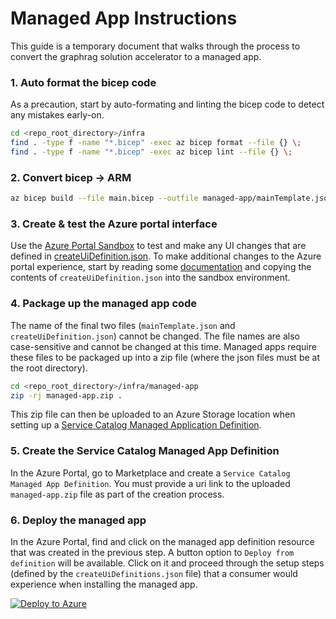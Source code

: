 # Managed App Instructions

This guide is a temporary document that walks through the process to convert the graphrag solution accelerator to a managed app.

### 1. Auto format the bicep code

As a precaution, start by auto-formating and linting the bicep code to detect any mistakes early-on.

```bash
cd <repo_root_directory>/infra
find . -type f -name "*.bicep" -exec az bicep format --file {} \;
find . -type f -name "*.bicep" -exec az bicep lint --file {} \;
```

### 2. Convert bicep -> ARM
```bash
az bicep build --file main.bicep --outfile managed-app/mainTemplate.json
```

### 3. Create & test the Azure portal interface

Use the [Azure Portal Sandbox](https://portal.azure.com/#blade/Microsoft_Azure_CreateUIDef/SandboxBlade) to test and make any UI changes that are defined in [createUiDefinition.json](createUiDefinition.json). To make additional changes to the Azure portal experience, start by reading some [documentation](https://learn.microsoft.com/en-us/azure/azure-resource-manager/managed-applications/create-uidefinition-overview) and copying the contents of `createUiDefinition.json` into the sandbox environment.

### 4. Package up the managed app code

The name of the final two files (`mainTemplate.json` and `createUiDefinition.json`) cannot be changed. The file names are also case-sensitive and cannot be changed at this time. Managed apps require these files to be packaged up into a zip file (where the json files must be at the root directory).

```bash
cd <repo_root_directory>/infra/managed-app
zip -rj managed-app.zip .
```

This zip file can then be uploaded to an Azure Storage location when setting up a [Service Catalog Managed Application Definition](https://ms.portal.azure.com/#view/Microsoft_Azure_Marketplace/GalleryItemDetailsBladeNopdl/id/Microsoft.ApplianceDefinition/selectionMode~/false/resourceGroupId//resourceGroupLocation//dontDiscardJourney~/false/selectedMenuId/home/launchingContext~/%7B%22galleryItemId%22%3A%22Microsoft.ApplianceDefinition%22%2C%22source%22%3A%5B%22GalleryFeaturedMenuItemPart%22%2C%22VirtualizedTileDetails%22%5D%2C%22menuItemId%22%3A%22home%22%2C%22subMenuItemId%22%3A%22Search%20results%22%2C%22telemetryId%22%3A%2220409084-39a1-4800-bbce-d0b26a6f46a4%22%7D/searchTelemetryId/d7d20e05-ca16-47f7-bed5-9c7b8d2fa641).

### 5. Create the Service Catalog Managed App Definition

In the Azure Portal, go to Marketplace and create a `Service Catalog Managed App Definition`. You must provide a uri link to the uploaded `managed-app.zip` file as part of the creation process.

### 6. Deploy the managed app

In the Azure Portal, find and click on the managed app definition resource that was created in the previous step. A button option to `Deploy from definition` will be available. Click on it and proceed through the setup steps (defined by the `createUiDefinitions.json` file) that a consumer would experience when installing the managed app.


[![Deploy to Azure](https://aka.ms/deploytoazurebutton)](https://portal.azure.com/#create/Microsoft.Template/uri/https%3A%2F%2Fraw.githubusercontent.com%2FAzure-Samples%2Fgraphrag-accelerator%2Frefs%2Fheads%2Fharjit-managed-app%2Finfra%2FmainTemplate.json)

